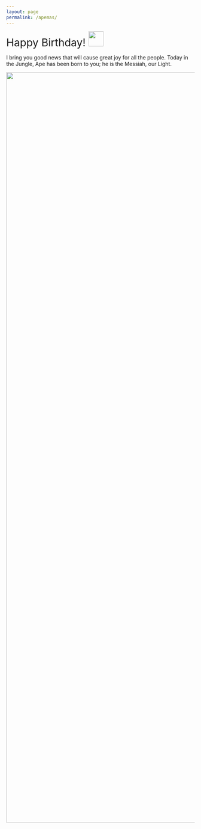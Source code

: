 ```yaml
---
layout: page
permalink: /apemas/
---
```


<span style=" font-size:2em;">  Happy Birthday!  <img src="{{site.url}}/download/wave.png" width="40" /> </span> 

I bring you good news that will cause great joy for all the people. Today in the Jungle, Ape has been born to you; he is the Messiah, our Light.

<div style="text-align: center;"><img src="{{site.url}}/download/ape.png" width="2000" /></div>


